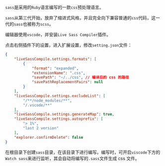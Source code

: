 `sass`是采用的`Ruby`语言编写的一款`css`预处理语言。

`sass`从第三代开始，放弃了缩进式风格，并且完全向下兼容普通的`css`代码，这一代的`sass`也被称为`scss`。

编辑器使用`vscode`，并安装`Live Sass Compiler`插件。

点击右侧插件下的设置，进入扩展设置，修改`setting.json`文件：

```json
{
    "liveSassCompile.settings.formats": [
        {
            "format": "expanded",
            "extensionName": ".css",
            "savePath": "~/../css", // 编译后的 css 的路径
            "savePathReplacementPairs": null
        }
    ],
    "liveSassCompile.settings.excludeList": [
        "/**/node_modules/**",
        "/.vscode/**"
    ],
    "liveSassCompile.settings.generateMap": true,
    "liveSassCompile.settings.autoprefix": [
        "> 1%",
        "last 2 version"
    ],
    "explorer.confirmDelete": false
}
```

在根目录下创建`sass`目录，在该目录下进行编写。编写时，可开启`viscode`下方的`Watch sass`来进行监听，其会自动将编写的`.sass`文件生成 css 文件。


